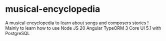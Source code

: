 # musical-encyclopedia
A musical encyclopedia to learn about songs and composers stories ! Mainly to learn how to use Node JS 20 Angular TypeORM 3 Core UI 5.1 with PostgreSQL 
